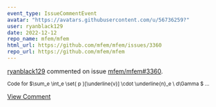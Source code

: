 ```yaml
---
event_type: IssueCommentEvent
avatar: "https://avatars.githubusercontent.com/u/56736259?"
user: ryanblack129
date: 2022-12-12
repo_name: mfem/mfem
html_url: https://github.com/mfem/mfem/issues/3360
repo_url: https://github.com/mfem/mfem
---
```


<a href='https://github.com/ryanblack129' target='_blank'>ryanblack129</a> commented on issue <a href='https://github.com/mfem/mfem/issues/3360' target='_blank'>mfem/mfem#3360</a>.

<small>Code for $\sum_e \int_e \set{ p }[\underline{v}] \cdot \underline{n}_e \ d\Gamma $...</small>

<a href='https://github.com/mfem/mfem/issues/3360' target='_blank'>View Comment</a>